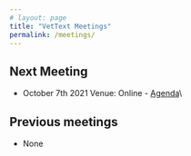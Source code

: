 ```yaml
---
# layout: page
title: "VetText Meetings"
permalink: /meetings/
---
```

## Next Meeting
- October 7th 2021 Venue: Online - [Agenda](/VetText/meetings/agendas/agenda_07102021/)\
## Previous meetings
- None
